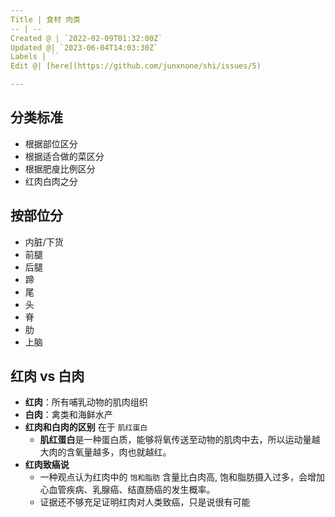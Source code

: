 ```yaml
---
Title | 食材 肉类
-- | --
Created @ | `2022-02-09T01:32:00Z`
Updated @| `2023-06-04T14:03:30Z`
Labels | ``
Edit @| [here](https://github.com/junxnone/shi/issues/5)

---
```

## 分类标准

- 根据部位区分
- 根据适合做的菜区分
- 根据肥廋比例区分
- 红肉白肉之分

## 按部位分

- 内脏/下货
- 前腿
- 后腿
- 蹄
- 尾
- 头
- 脊
- 肋
- 上脑


## 红肉 vs 白肉

- **红肉**：所有哺乳动物的肌肉组织
- **白肉**：禽类和海鲜水产
- **红肉和白肉的区别** 在于 `肌红蛋白`
  - **肌红蛋白**是一种蛋白质，能够将氧传送至动物的肌肉中去，所以运动量越大肉的含氧量越多，肉也就越红。
- **红肉致癌说**
  - 一种观点认为红肉中的 `饱和脂肪` 含量比白肉高, 饱和脂肪摄入过多，会增加心血管疾病、乳腺癌、结直肠癌的发生概率。
  - 证据还不够充足证明红肉对人类致癌，只是说很有可能


